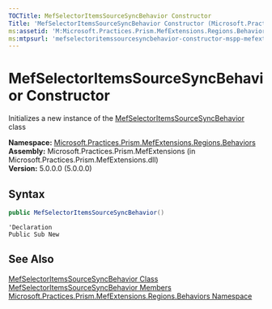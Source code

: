 ```yaml
---
TOCTitle: MefSelectorItemsSourceSyncBehavior Constructor
Title: 'MefSelectorItemsSourceSyncBehavior Constructor (Microsoft.Practices.Prism.MefExtensions.Regions.Behaviors)'
ms:assetid: 'M:Microsoft.Practices.Prism.MefExtensions.Regions.Behaviors.MefSelectorItemsSourceSyncBehavior.\#ctor'
ms:mtpsurl: 'mefselectoritemssourcesyncbehavior-constructor-mspp-mefextensions-regions-behaviors.md'
---
```


# MefSelectorItemsSourceSyncBehavior Constructor

Initializes a new instance of the [MefSelectorItemsSourceSyncBehavior](/patterns-practices/reference/mefselectoritemssourcesyncbehavior-class-mspp-mefextensions-regions-behaviors) class

**Namespace:** [Microsoft.Practices.Prism.MefExtensions.Regions.Behaviors](/patterns-practices/reference/mspp-mefextensions-regions-behaviors-namespace)  
**Assembly:** Microsoft.Practices.Prism.MefExtensions (in Microsoft.Practices.Prism.MefExtensions.dll)  
**Version:** 5.0.0.0 (5.0.0.0)

## Syntax

```C#
public MefSelectorItemsSourceSyncBehavior()
```

```VB
'Declaration
Public Sub New
```

## See Also

[MefSelectorItemsSourceSyncBehavior Class](/patterns-practices/reference/mefselectoritemssourcesyncbehavior-class-mspp-mefextensions-regions-behaviors)  
[MefSelectorItemsSourceSyncBehavior Members](/patterns-practices/reference/mefselectoritemssourcesyncbehavior-members-mspp-mefextensions-regions-behaviors)  
[Microsoft.Practices.Prism.MefExtensions.Regions.Behaviors Namespace](/patterns-practices/reference/mspp-mefextensions-regions-behaviors-namespace)  